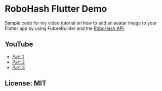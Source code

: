 # RoboHash Flutter Demo 

Sample code for my video tutorial on how to add an avatar image to your Flutter app by using FutureBuilder and the [RoboHash API](https://robohash.org/).

## YouTube

- [Part 1](https://www.youtube.com/watch?v=u9pyFVCtMhw)
- [Part 2](https://www.youtube.com/watch?v=4HO68SKZNWk)
- [Part 3](https://www.youtube.com/watch?v=OdK-7toiI9U)

## License: MIT

